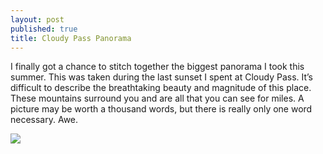 ```yaml
---
layout: post
published: true
title: Cloudy Pass Panorama
---
```

I finally got a chance to stitch together the biggest panorama I took this summer. This was taken during the last sunset I spent at Cloudy Pass. It’s difficult to describe the breathtaking beauty and magnitude of this place. These mountains surround you and are all that you can see for miles. A picture may be worth a thousand words, but there is really only one word necessary. Awe.

![]({{site.cdn_path}}/2014/10/22/cloudy_pass.jpg)
